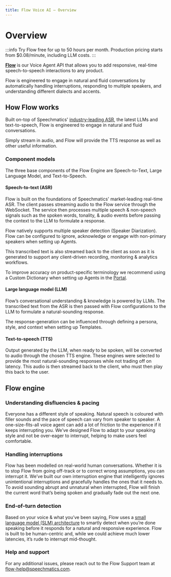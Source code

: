 ```yaml
---
title: Flow Voice AI — Overview
---
```


# Overview

:::info
Try Flow free for up to 50 hours per month. Production pricing starts from $0.08/minute, including LLM costs.
:::

[**Flow**](https://speechmatics.com/flow) is our Voice Agent API that allows you to add responsive, real-time speech-to-speech interactions to any product. 

Flow is engineered to engage in natural and fluid conversations by automatically handling interruptions, responding to multiple speakers, and understanding different dialects and accents.

## How Flow works

Built on-top of Speechmatics' [industry-leading ASR](/speech-to-text/real-time/quickstart), the latest LLMs and text-to-speech, Flow is engineered to engage in natural and fluid conversations. 

Simply stream in audio, and Flow will provide the TTS response as well as other useful information.

### Component models

The three base components of the Flow Engine are Speech-to-Text, Large Language Model, and Text-to-Speech.

#### Speech-to-text (ASR)

Flow is built on the foundations of Speechmatics' market-leading real-time ASR. The client passes streaming audio to the Flow service through the WebSocket. The service then processes multiple speech & non-speech signals such as the spoken words, tonality, & audio events before passing the context to the LLM to formulate a response.

Flow natively supports multiple speaker detection (Speaker Diarization). Flow can be configured to ignore, acknowledge or engage with non-primary speakers when setting up Agents.

This transcribed text is also streamed back to the client as soon as it is generated to support any client-driven recording, monitoring & analytics workflows.

To improve accuracy on product-specific terminology we recommend using a Custom Dictionary when setting up Agents in the [Portal](https://portal.speechmatics.com/).

#### Large language model (LLM)

Flow’s conversational understanding & knowledge is powered by LLMs. The transcribed text from the ASR is then passed with Flow configurations to the LLM to formulate a natural-sounding response.

The response-generation can be influenced through defining a persona, style, and context when setting up Templates.

#### Text-to-speech (TTS)

Output generated by the LLM, when ready to be spoken, will be converted to audio through the chosen TTS engine. These engines were selected to provide the most natural-sounding responses while not trading off on latency. This audio is then streamed back to the client, who must then play this back to the user.

## Flow engine

### Understanding disfluencies & pacing 

Everyone has a different style of speaking. Natural speech is coloured with filler sounds and the pace of speech can vary from speaker to speaker. A one-size-fits-all voice agent can add a lot of friction to the experience if it keeps interrupting you. We’ve designed Flow to adapt to your speaking style and not be over-eager to interrupt, helping to make users feel comfortable.

### Handling interruptions

Flow has been modelled on real-world human conversations. Whether it is to stop Flow from going off-track or to correct wrong assumptions, you can interrupt it. We’ve built our own interruption engine that intelligently ignores unintentional interruptions and gracefully handles the ones that it needs to. To avoid sounding abrupt and unnatural when interrupted, Flow will finish the current word that’s being spoken and gradually fade out the next one.

### End-of-turn detection

Based on your voice & what you’ve been saying, Flow uses a [small language model (SLM) architecture](https://blog.speechmatics.com/semantic-turn-detection) to smartly detect when you’re done speaking before it responds for a natural and responsive experience. Flow is built to be human-centric and, while we could achieve much lower latencies, it’s rude to interrupt mid-thought.

### Help and support

For any additional issues, please reach out to the Flow Support team at [flow-help@speechmatics.com](mailto:flow-help@speechmatics.com).